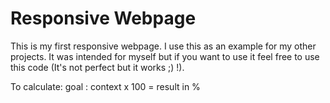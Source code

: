 # Responsive Webpage
 This is my first responsive webpage. I use this as an example for my other projects.
 It was intended for myself but if you want to use it feel free to use this code (It's not perfect but it works ;) !).

To calculate: goal : context x 100 = result in %
